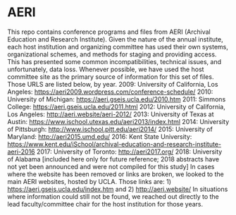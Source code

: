 # AERI
This repo contains conference programs and files from AERI (Archival Education and Research Institute). Given the nature of the annual institute, each host institution and organizing committee has used their own systems, organizational schemes, and methods for staging and providing access. This has presented some common incompatibilities, technical issues, and unfortunately, data loss. Whenever possible, we have used the host committee site as the primary source of information for this set of files. Those URLS are listed below, by year. 
2009: University of California, Los Angeles: https://aeri2009.wordpress.com/conference-schedule/
2010: University of Michigan: https://aeri.gseis.ucla.edu/2010.htm
2011: Simmons College: https://aeri.gseis.ucla.edu/2011.html
2012: University of California, Los Angeles: http://aeri.website/aeri-2012/
2013: University of Texas at Austin: https://www.ischool.utexas.edu/aeri2013/index.html
2014: University of Pittsburgh: http://www.ischool.pitt.edu/aeri2014/
2015: University of Maryland: http://aeri2015.umd.edu/
2016: Kent State University: https://www.kent.edu/iSchool/archival-education-and-research-institute-aeri-2016
2017: University of Toronto: http://aeri2017.org/
2018: University of Alabama [included here only for future reference; 2018 abstracts have not yet been announced and were not compiled for this study] 
In cases where the website has been removed or links are broken, we looked to the main AERI websites, hosted by UCLA. Those links are: 1) https://aeri.gseis.ucla.edu/index.htm  and 2) http://aeri.website/
In situations where information could still not be found, we reached out directly to the lead faculty/committee chair for the host institution for those years. 
